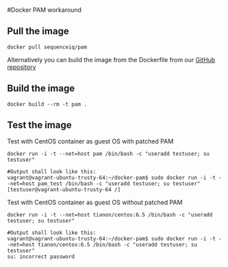 #Docker PAM workaround

## Pull the image

```
docker pull sequenceiq/pam
```


Alternatively you can build the image from the Dockerfile from our [GitHub repository](https://github.com/sequenceiq/docker-pam)

## Build the image

```
docker build --rm -t pam .
```

## Test the image

Test with CentOS container as guest OS with patched PAM 

```
docker run -i -t --net=host pam /bin/bash -c "useradd testuser; su testuser"

#Output shall look like this:
vagrant@vagrant-ubuntu-trusty-64:~/docker-pam$ sudo docker run -i -t --net=host pam_test /bin/bash -c "useradd testuser; su testuser"
[testuser@vagrant-ubuntu-trusty-64 /]

```

Test with CentOS container as guest OS without patched PAM 

```
docker run -i -t --net=host tianon/centos:6.5 /bin/bash -c "useradd testuser; su testuser"

#Output shall look like this:
vagrant@vagrant-ubuntu-trusty-64:~/docker-pam$ sudo docker run -i -t --net=host tianon/centos:6.5 /bin/bash -c "useradd testuser; su testuser"
su: incorrect password
```
